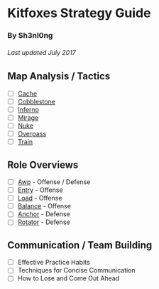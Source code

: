 # Kitfoxes Strategy Guide
### By Sh3nl0ng
###### Last updated July 2017

## Map Analysis / Tactics
- [ ] [Cache](CACHE.md)
- [ ] [Cobblestone](COBBLESTONE.md)
- [ ] [Inferno](INFERNO.md)
- [ ] [Mirage](MIRAGE.md)
- [ ] [Nuke](NUKE.md)
- [ ] [Overpass](OVERPASS.md)
- [ ] [Train](TRAIN.md)

## Role Overviews
- [ ] [Awp](AWP.md) - Offense / Defense
- [ ] [Entry](ENTRY.md) - Offense
- [ ] [Load](LOAD.md) - Offense
- [ ] [Balance](BALANCE.md) - Offense
- [ ] [Anchor](ANCHOR.md) - Defense
- [ ] [Rotator](ROTATOR.md) - Defense

## Communication / Team Building
- [ ] Effective Practice Habits
- [ ] Techniques for Concise Communication
- [ ] How to Lose and Come Out Ahead
